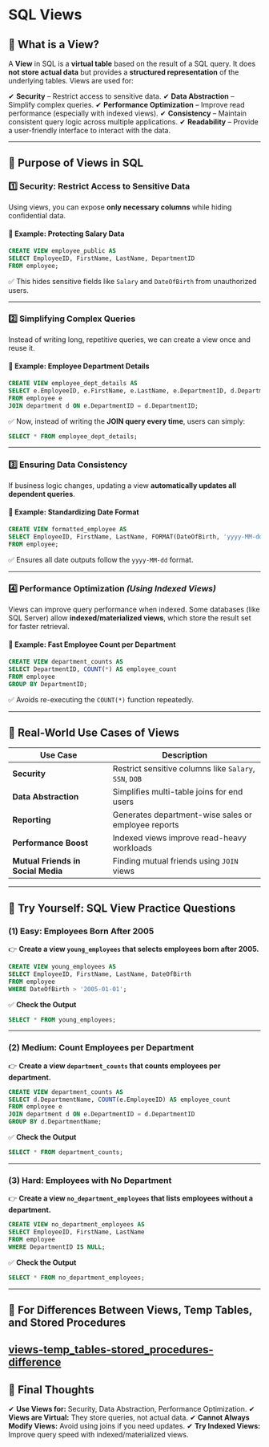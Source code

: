 # SQL Views

## **🔹 What is a View?**
A **View** in SQL is a **virtual table** based on the result of a SQL query. It does **not store actual data** but provides a **structured representation** of the underlying tables. Views are used for:

✔ **Security** – Restrict access to sensitive data.
✔ **Data Abstraction** – Simplify complex queries.
✔ **Performance Optimization** – Improve read performance (especially with indexed views).
✔ **Consistency** – Maintain consistent query logic across multiple applications.
✔ **Readability** – Provide a user-friendly interface to interact with the data.

---

## **🔹 Purpose of Views in SQL**

### **1️⃣ Security: Restrict Access to Sensitive Data**
Using views, you can expose **only necessary columns** while hiding confidential data.

#### **📝 Example: Protecting Salary Data**
```sql
CREATE VIEW employee_public AS
SELECT EmployeeID, FirstName, LastName, DepartmentID
FROM employee;
```
✅ This hides sensitive fields like `Salary` and `DateOfBirth` from unauthorized users.

---

### **2️⃣ Simplifying Complex Queries**
Instead of writing long, repetitive queries, we can create a view once and reuse it.

#### **📝 Example: Employee Department Details**
```sql
CREATE VIEW employee_dept_details AS
SELECT e.EmployeeID, e.FirstName, e.LastName, e.DepartmentID, d.DepartmentName
FROM employee e
JOIN department d ON e.DepartmentID = d.DepartmentID;
```
✅ Now, instead of writing the **JOIN query every time**, users can simply:
```sql
SELECT * FROM employee_dept_details;
```
---

### **3️⃣ Ensuring Data Consistency**
If business logic changes, updating a view **automatically updates all dependent queries**.

#### **📝 Example: Standardizing Date Format**
```sql
CREATE VIEW formatted_employee AS
SELECT EmployeeID, FirstName, LastName, FORMAT(DateOfBirth, 'yyyy-MM-dd') AS DOB
FROM employee;
```
✅ Ensures all date outputs follow the `yyyy-MM-dd` format.

---

### **4️⃣ Performance Optimization** *(Using Indexed Views)*

Views can improve query performance when indexed. Some databases (like SQL Server) allow **indexed/materialized views**, which store the result set for faster retrieval.

#### **📝 Example: Fast Employee Count per Department**
```sql
CREATE VIEW department_counts AS
SELECT DepartmentID, COUNT(*) AS employee_count
FROM employee
GROUP BY DepartmentID;
```
✅ Avoids re-executing the `COUNT(*)` function repeatedly.

---

## **🔹 Real-World Use Cases of Views**
| Use Case | Description |
|----------|------------|
| **Security** | Restrict sensitive columns like `Salary`, `SSN`, `DOB` |
| **Data Abstraction** | Simplifies multi-table joins for end users |
| **Reporting** | Generates department-wise sales or employee reports |
| **Performance Boost** | Indexed views improve read-heavy workloads |
| **Mutual Friends in Social Media** | Finding mutual friends using `JOIN` views |

---

## **📝 Try Yourself: SQL View Practice Questions**

### **(1) Easy: Employees Born After 2005**
👉 **Create a view `young_employees` that selects employees born after 2005.**
```sql
CREATE VIEW young_employees AS
SELECT EmployeeID, FirstName, LastName, DateOfBirth
FROM employee
WHERE DateOfBirth > '2005-01-01';
```
✅ **Check the Output**
```sql
SELECT * FROM young_employees;
```

---

### **(2) Medium: Count Employees per Department**
👉 **Create a view `department_counts` that counts employees per department.**
```sql
CREATE VIEW department_counts AS
SELECT d.DepartmentName, COUNT(e.EmployeeID) AS employee_count
FROM employee e
JOIN department d ON e.DepartmentID = d.DepartmentID
GROUP BY d.DepartmentName;
```
✅ **Check the Output**
```sql
SELECT * FROM department_counts;
```

---

### **(3) Hard: Employees with No Department**
👉 **Create a view `no_department_employees` that lists employees without a department.**
```sql
CREATE VIEW no_department_employees AS
SELECT EmployeeID, FirstName, LastName
FROM employee
WHERE DepartmentID IS NULL;
```
✅ **Check the Output**
```sql
SELECT * FROM no_department_employees;
```

---

## **🔗 For Differences Between Views, Temp Tables, and Stored Procedures**

[views-temp_tables-stored_procedures-difference](./views-temp_tables-stored_procedures-difference.md)
---

## **📌 Final Thoughts**
✔ **Use Views for:** Security, Data Abstraction, Performance Optimization.
✔ **Views are Virtual:** They store queries, not actual data.
✔ **Cannot Always Modify Views:** Avoid using joins if you need updates.
✔ **Try Indexed Views:** Improve query speed with indexed/materialized views.


